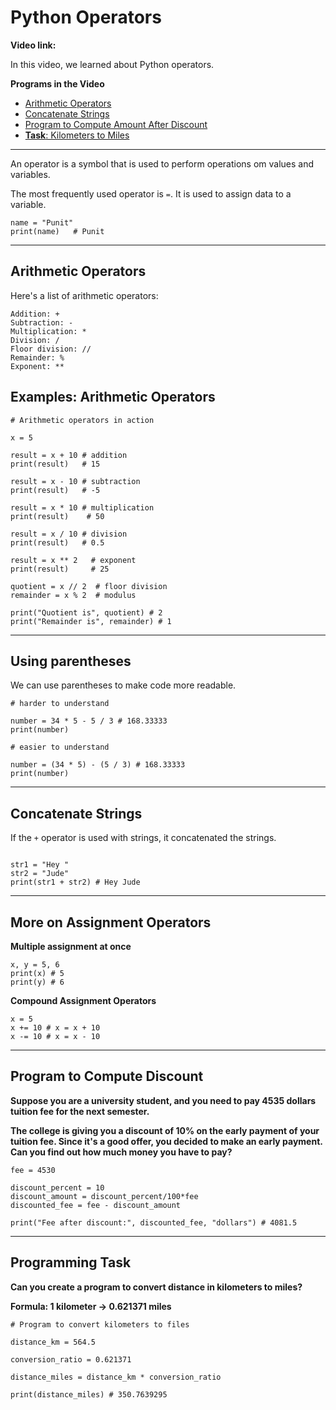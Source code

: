 # Python Operators

**Video link:**

In this video, we learned about Python operators.

**Programs in the Video**

- [Arithmetic Operators](https://github.com/programiz/python-course/blob/master/05-operators.md#arithmetic-operators)
- [Concatenate Strings](https://github.com/programiz/python-course/blob/master/05-operators.md#concatenate-stringst)
- [Program to Compute Amount After Discount](https://github.com/programiz/python-course/blob/master/05-operators.md#program-to-compute-discount)
- [**Task**: Kilometers to Miles](https://github.com/programiz/python-course/blob/master/05-operators.md#programming-task)

---

An operator is a symbol that is used to perform operations om values and variables.

The most frequently used operator is `=`. It is used to assign data to a variable.

```
name = "Punit"
print(name)   # Punit
```

---

## Arithmetic Operators

Here's a list of arithmetic operators:

```
Addition: +
Subtraction: -
Multiplication: *
Division: /
Floor division: //
Remainder: %
Exponent: **

```

## Examples: Arithmetic Operators

```
# Arithmetic operators in action

x = 5

result = x + 10 # addition
print(result)   # 15

result = x - 10 # subtraction
print(result)   # -5

result = x * 10 # multiplication
print(result)    # 50

result = x / 10 # division
print(result)   # 0.5

result = x ** 2   # exponent
print(result)     # 25

quotient = x // 2  # floor division
remainder = x % 2  # modulus

print("Quotient is", quotient) # 2
print("Remainder is", remainder) # 1

```

---

## Using parentheses

We can use parentheses to make code more readable.

```
# harder to understand

number = 34 * 5 - 5 / 3 # 168.33333
print(number)

# easier to understand

number = (34 * 5) - (5 / 3) # 168.33333
print(number)

```

---

## Concatenate Strings

If the `+` operator is used with strings, it concatenated the strings.

```

str1 = "Hey "
str2 = "Jude"
print(str1 + str2) # Hey Jude

```

---

## More on Assignment Operators

**Multiple assignment at once**

```
x, y = 5, 6
print(x) # 5
print(y) # 6

```

**Compound Assignment Operators**

```
x = 5
x += 10 # x = x + 10
x -= 10 # x = x - 10

```

---

## Program to Compute Discount

**Suppose you are a university student, and you need to pay 4535 dollars tuition fee for the next semester.**

**The college is giving you a discount of 10% on the early payment of your tuition fee. Since it's a good offer, you decided to make an early payment. Can you find out how much money you have to pay?**

```
fee = 4530

discount_percent = 10
discount_amount = discount_percent/100*fee
discounted_fee = fee - discount_amount

print("Fee after discount:", discounted_fee, "dollars") # 4081.5

```

---

## Programming Task

**Can you create a program to convert distance in kilometers to miles?**

**Formula: 1 kilometer -> 0.621371 miles**

```
# Program to convert kilometers to files

distance_km = 564.5

conversion_ratio = 0.621371

distance_miles = distance_km * conversion_ratio

print(distance_miles) # 350.7639295

```
